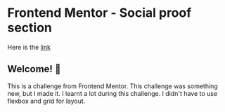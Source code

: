 # Frontend Mentor - Social proof section

Here is the [link](https://pantbibek21.github.io/social-card-component/)

## Welcome! 👋

This is a challenge from Frontend Mentor. This challenge was something new, but I made it. I learnt a lot during this challenge. I didn't have to use flexbox and grid for layout. 
